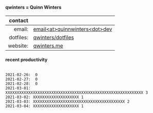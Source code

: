 
#### qwinters = Quinn Winters

|   contact |                                                                    |
|----------:|--------------------------------------------------------------------|
|    email: | [email\<at\>quinnwinters\<dot\>dev](mailto:email@quinnwinters.dev) |
| dotfiles: | [qwinters/dotfiles](https://github.com/qwinters/dotfiles)          |
|  website: | [qwinters.me](https://qwinters.me)                                 | 


#### recent productivity

```shell

2021-02-26:  0
2021-02-27:  0
2021-02-28:  0
2021-03-01: XXXXXXXXXXXXXXXXXXXXXXXXXXXXXXXXXXXXXXXXXXXXXXXXXXXXXXXXXXXX 3
2021-03-02: XXXXXXXXXXXXXXXXXXXX 1
2021-03-03: XXXXXXXXXXXXXXXXXXXXXXXXXXXXXXXXXXXXXXXX 2
2021-03-04: XXXXXXXXXXXXXXXXXXXX 1
```
